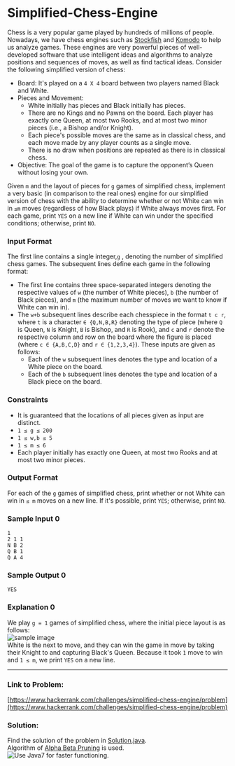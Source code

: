 # Simplified-Chess-Engine
     
Chess is a very popular game played by hundreds of millions of people. Nowadays, we have chess engines such as [Stockfish](https://stockfishchess.org/) and [Komodo](https://komodochess.com/) to help us analyze games. These engines are very powerful pieces of well-developed software that use intelligent ideas and algorithms to analyze positions and sequences of moves, as well as find tactical ideas. Consider the following simplified version of chess:    
* Board: It's played on a `4 X 4` board between two players named Black and White.     
* Pieces and Movement:    
     * White initially has  pieces and Black initially has  pieces.    
     * There are no Kings and no Pawns on the board. Each player has exactly one Queen, at most two Rooks, and at most two minor pieces (i.e., a Bishop and/or Knight).    
     * Each piece's possible moves are the same as in classical chess, and each move made by any player counts as a single move.     
     * There is no draw when positions are repeated as there is in classical chess.    
* Objective: The goal of the game is to capture the opponent’s Queen without losing your own.      
      
Given `m` and the layout of pieces for `g` games of simplified chess, implement a very basic (in comparison to the real ones) engine for our simplified version of chess with the ability to determine whether or not White can win in `≤m` moves (regardless of how Black plays) if White always moves first. For each game, print `YES` on a new line if White can win under the specified conditions; otherwise, print `NO`.  
   
### Input Format   
The first line contains a single integer,`g` , denoting the number of simplified chess games. The subsequent lines define each game in the following format:     
* The first line contains three space-separated integers denoting the respective values of `w` (the number of White pieces), `b` (the number of Black pieces), and `m` (the maximum number of moves we want to know if White can win in).  
* The `w+b` subsequent lines describe each chesspiece in the format `t c r`, where `t` is a character `∈ {Q,N,B,R}` denoting the type of piece (where `Q` is Queen, `N` is Knight, `B` is Bishop, and `R` is Rook), and `c` and `r` denote the respective column and row on the board where the figure is placed (where `c ∈ {A,B,C,D}` and `r ∈ {1,2,3,4}`). These inputs are given as follows:  
     * Each of the `w` subsequent lines denotes the type and location of a White piece on the board.    
     * Each of the `b` subsequent lines denotes the type and location of a Black piece on the board.    
      
### Constraints   
* It is guaranteed that the locations of all pieces given as input are distinct.  
* `1 ≤ g ≤ 200`
* `1 ≤ w,b ≤ 5`
* `1 ≤ m ≤ 6`
* Each player initially has exactly one Queen, at most two Rooks and at most two minor pieces.
    
### Output Format  
For each of the `g` games of simplified chess, print whether or not White can win in `≤ m` moves on a new line. If it's possible, print `YES`; otherwise, print `NO`.   
    
### Sample Input 0
```
1
2 1 1
N B 2
Q B 1
Q A 4
```
       
### Sample Output 0   
```
YES
```
     
### Explanation 0     
We play `g = 1` games of simplified chess, where the initial piece layout is as follows:   
![sample image](https://s3.amazonaws.com/hr-challenge-images/16694/1476120299-2d6819743e-simplified-chess.png)     
White is the next to move, and they can win the game in  move by taking their Knight to  and capturing Black's Queen. Because it took `1` move to win and `1 ≤ m`, we print `YES` on a new line.

- - - -   
### Link to Problem:  
[https://www.hackerrank.com/challenges/simplified-chess-engine/problem](https://www.hackerrank.com/challenges/simplified-chess-engine/problem)       

### Solution:  
Find the solution of the problem in [Solution.java](https://github.com/SubhasisDebsharma/Simplified-Chess-Engine/blob/master/Solution.java).      
Algorithm of [Alpha Beta Pruning](https://www.geeksforgeeks.org/minimax-algorithm-in-game-theory-set-4-alpha-beta-pruning/) is used.     
![Use Java7 for faster functioning.](https://placehold.it/15/f03c15/000000?text=+)
